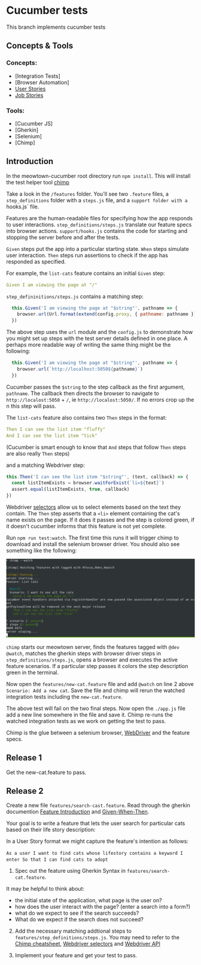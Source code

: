 # Cucumber tests

This branch implements cucumber tests

## Concepts & Tools

### Concepts:
 * [Integration Tests]
 * [Browser Automation]
 * [User Stories]()
 * [Job Stories]()

### Tools:
 * [Cucumber JS]
 * [Gherkin]
 * [Selenium]
 * [Chimp]


## Introduction

In the meowtown-cucumber root directory run `npm install`. This will install the test helper tool [chimp](https://chimp.readme.io/)

Take a look in the `/features` folder. You'll see two `.feature` files, a `step_definitions` folder with a `steps.js` file, and a `support folder with a `hooks.js` file.

Features are the human-readable files for specifying how the app responds to user interactions. `step_definitions/steps.js` translate our feature specs into browser actions. `support/hooks.js` contains the code for starting and stopping the server before and after the tests.   

`Given` steps put the app into a particular starting state. `When` steps simulate user interaction. `Then` steps run assertions to check if the app has responded as specified.  

For example, the `list-cats` feature contains an initial `Given` step:

```yml
Given I am viewing the page at "/"
```

`step_defininitions/steps.js` contains a matching step:

```js
  this.Given('I am viewing the page at "$string"', pathname => {
    browser.url(Url.format(extend(config.proxy, { pathname: pathname })))
  })

```
The above step uses the `url` module and the `config.js` to demonstrate how you might set up steps with the test server details defined in one place. A perhaps more readable way of writing the same thing might be the following:     

```js
  this.Given('I am viewing the page at "$string"', pathname => {
    browser.url(`http://localhost:5050${pathname}`)
  })

```

Cucumber passes the `$string` to the step callback as the first argument, `pathname`. The callback then directs the browser to navigate to `http://localost:5050` + `/`, ie `http://localost:5050/`. If no errors crop up the n this step will pass.

The `list-cats` feature also contains two `Then` steps in the format:
```yml
Then I can see the list item "fluffy"
And I can see the list item "tick"
```

(Cucumber is smart enough to know that `And` steps that follow `Then` steps are also really `Then` steps)

and a matching Webdriver step:
```js  
this.Then('I can see the list item "$string"', (text, callback) => {
  const listItemExists = browser.waitForExist(`li=${text}`)
  assert.equal(listItemExists, true, callback)
})
```

Webdriver [selectors](http://webdriver.io/guide/usage/selectors.html) allow us to select elements based on the text they contain. The `Then` step asserts that a `<li>` element  containing the cat's name exists on the page. If it does it passes and the step is colored green, if it doesn't cucumber informs that this feature is not yet complete.

Run `npm run test:watch`. The first time this runs it will trigger chimp to download and install the selenium browser driver. You should also see something like the following:

![list cats feature test](/images/list-cats-run.png)

`chimp` starts our meowtown server, finds the features tagged with `@dev` `@watch`, matches the gherkin steps with browser driver steps in `step_definitions/steps.js`, opens a browser and executes the active feature scenarios. If a particular step passes it colors the step description green in the terminal.
  
Now open the `features/new-cat.feature` file and add `@watch` on line 2 above `Scenario: Add a new cat`. Save the file and chimp will rerun the watched integration tests including the `new-cat.feature`.

The above test will fail on the two final steps. Now open the `./app.js` file add a new line somewhere in the file and save it. Chimp re-runs the watched integration tests as we work on getting the test to pass. 

Chimp is the glue between a selenium browser, [WebDriver](http://webdriver.io/) and the feature specs.  

## Release 1

Get the new-cat.feature to pass. 

## Release 2 

Create a new file `features/search-cast.feature`. Read through the gherkin documention [Feature Introduction](https://github.com/cucumber/cucumber/wiki/Feature-Introduction) and [Given-When-Then](https://github.com/cucumber/cucumber/wiki/Given-When-Then). 

Your goal is to write a feature that lets the user search for particular cats based on their life story description:  

In a User Story format we might capture the feature's intention as follows:

`As a user
I want to find cats whose lifestory contains a keyword I enter
So that I can find cats to adopt
`

1. Spec out the feature using Gherkin Syntax in `features/search-cat.feature`.

It may be helpful to think about:

  * the initial state of the application, what page is the user on?
  * how does the user interact with the page? (enter a search into a form?)
  * what do we expect to see if the search succeeds?
  * What do we expect if the search does not succeed?

2. Add the necessary matching addtional steps to `features/step_definitions/steps.js`. You may need to refer to the [Chimp cheatsheet](https://chimp.readme.io/docs/cheat-sheet), [Webdriver selectors](http://webdriver.io/guide/usage/selectors.html) and [Webdriver API](http://webdriver.io/api.html)

3. Implement your feature and get your test to pass. 

